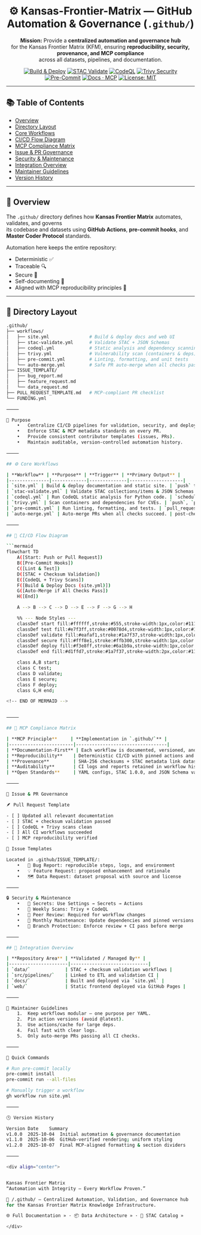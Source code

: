<div align="center">

# ⚙️ Kansas-Frontier-Matrix — GitHub Automation & Governance (`.github/`)

**Mission:** Provide a **centralized automation and governance hub**  
for the Kansas Frontier Matrix (KFM), ensuring **reproducibility, security, provenance, and MCP compliance**  
across all datasets, pipelines, and documentation.

[![Build & Deploy](https://github.com/bartytime4life/Kansas-Frontier-Matrix/actions/workflows/site.yml/badge.svg)](../.github/workflows/site.yml)
[![STAC Validate](https://github.com/bartytime4life/Kansas-Frontier-Matrix/actions/workflows/stac-validate.yml/badge.svg)](../.github/workflows/stac-validate.yml)
[![CodeQL](https://github.com/bartytime4life/Kansas-Frontier-Matrix/actions/workflows/codeql.yml/badge.svg)](../.github/workflows/codeql.yml)
[![Trivy Security](https://github.com/bartytime4life/Kansas-Frontier-Matrix/actions/workflows/trivy.yml/badge.svg)](../.github/workflows/trivy.yml)
[![Pre-Commit](https://img.shields.io/badge/pre--commit-enabled-brightgreen.svg)](https://pre-commit.com/)
[![Docs · MCP](https://img.shields.io/badge/Docs-MCP-blue)](../docs/)
[![License: MIT](https://img.shields.io/badge/License-MIT-green)](../LICENSE)

</div>

---

## 📚 Table of Contents
- [Overview](#overview)
- [Directory Layout](#directory-layout)
- [Core Workflows](#core-workflows)
- [CI/CD Flow Diagram](#cicd-flow-diagram)
- [MCP Compliance Matrix](#mcp-compliance-matrix)
- [Issue & PR Governance](#issue--pr-governance)
- [Security & Maintenance](#security--maintenance)
- [Integration Overview](#integration-overview)
- [Maintainer Guidelines](#maintainer-guidelines)
- [Version History](#version-history)

---

## 🧠 Overview

The `.github/` directory defines how **Kansas Frontier Matrix** automates, validates, and governs  
its codebase and datasets using **GitHub Actions**, **pre-commit hooks**, and **Master Coder Protocol** standards.

Automation here keeps the entire repository:
- Deterministic ✅  
- Traceable 🔍  
- Secure 🧱  
- Self-documenting 🧾  
- Aligned with MCP reproducibility principles 🧮  

---

## 🧱 Directory Layout

```bash
.github/
├── workflows/
│   ├── site.yml               # Build & deploy docs and web UI
│   ├── stac-validate.yml      # Validate STAC + JSON Schemas
│   ├── codeql.yml             # Static analysis and dependency scanning
│   ├── trivy.yml              # Vulnerability scan (containers & deps)
│   ├── pre-commit.yml         # Linting, formatting, and unit tests
│   └── auto-merge.yml         # Safe PR auto-merge when all checks pass
├── ISSUE_TEMPLATE/
│   ├── bug_report.md
│   ├── feature_request.md
│   └── data_request.md
├── PULL_REQUEST_TEMPLATE.md   # MCP-compliant PR checklist
└── FUNDING.yml

⸻

🎯 Purpose
	•	Centralize CI/CD pipelines for validation, security, and deployment.
	•	Enforce STAC & MCP metadata standards on every PR.
	•	Provide consistent contributor templates (issues, PRs).
	•	Maintain auditable, version-controlled automation history.

⸻

## ⚙️ Core Workflows

| **Workflow** | **Purpose** | **Trigger** | **Primary Output** |
|---------------|-------------|--------------|--------------------|
| `site.yml` | Build & deploy documentation and static site. | `push` to `main` | `_site/` |
| `stac-validate.yml` | Validate STAC collections/items & JSON Schemas. | `push`, `pull_request` | `stac-report.json` |
| `codeql.yml` | Run CodeQL static analysis for Python code. | `schedule`, `push` | CodeQL dashboard |
| `trivy.yml` | Scan containers and dependencies for CVEs. | `push`, `pull_request` | Trivy SARIF report |
| `pre-commit.yml` | Run linting, formatting, and tests. | `pull_request` | Pre-commit log |
| `auto-merge.yml` | Auto-merge PRs when all checks succeed. | post-check success | Merged PR |

⸻

## 🧩 CI/CD Flow Diagram

```mermaid
flowchart TD
    A([Start: Push or Pull Request])
    B([Pre-Commit Hooks])
    C([Lint & Test])
    D([STAC + Checksum Validation])
    E([CodeQL + Trivy Scans])
    F([Build & Deploy Docs (site.yml)])
    G([Auto-Merge if All Checks Pass])
    H([End])

    A --> B --> C --> D --> E --> F --> G --> H

    %% --- Node Styles ---
    classDef start fill:#ffffff,stroke:#555,stroke-width:1px,color:#111;
    classDef test fill:#e7f3ff,stroke:#0078d4,stroke-width:1px,color:#111;
    classDef validate fill:#eafaf1,stroke:#1a7f37,stroke-width:1px,color:#111;
    classDef secure fill:#fff8e1,stroke:#ffb300,stroke-width:1px,color:#111;
    classDef deploy fill:#f3e8ff,stroke:#6a1b9a,stroke-width:1px,color:#111;
    classDef end fill:#d1ffd7,stroke:#1a7f37,stroke-width:2px,color:#111;

    class A,B start;
    class C test;
    class D validate;
    class E secure;
    class F deploy;
    class G,H end;

<!-- END OF MERMAID -->


⸻

## 🧮 MCP Compliance Matrix

| **MCP Principle**     | **Implementation in `.github/`** |
|------------------------|----------------------------------|
| **Documentation-First** | Each workflow is documented, versioned, and traceable. |
| **Reproducibility**    | Deterministic CI/CD with pinned actions and dependencies. |
| **Provenance**         | SHA-256 checksums + STAC metadata link datasets to source. |
| **Auditability**       | CI logs and reports retained in workflow history. |
| **Open Standards**     | YAML configs, STAC 1.0.0, and JSON Schema validation. |

⸻

🧾 Issue & PR Governance

🪶 Pull Request Template

- [ ] Updated all relevant documentation
- [ ] STAC + checksum validation passed
- [ ] CodeQL + Trivy scans clean
- [ ] All CI workflows succeeded
- [ ] MCP reproducibility verified

🧾 Issue Templates

Located in .github/ISSUE_TEMPLATE/:
	•	🐞 Bug Report: reproducible steps, logs, and environment
	•	💡 Feature Request: proposed enhancement and rationale
	•	🗺️ Data Request: dataset proposal with source and license

⸻

🔒 Security & Maintenance
	•	🔑 Secrets: Use Settings → Secrets → Actions
	•	🧩 Weekly Scans: Trivy + CodeQL
	•	🧰 Peer Review: Required for workflow changes
	•	🧼 Monthly Maintenance: Update dependencies and pinned versions
	•	🧱 Branch Protection: Enforce review + CI pass before merge

⸻

## 🧱 Integration Overview

| **Repository Area** | **Validated / Managed By** |
|----------------------|-----------------------------|
| `data/`             | STAC + checksum validation workflows |
| `src/pipelines/`    | Linked to ETL and validation CI |
| `docs/`             | Built and deployed via `site.yml` |
| `web/`              | Static frontend deployed via GitHub Pages |

⸻

🧭 Maintainer Guidelines
	1.	Keep workflows modular — one purpose per YAML.
	2.	Pin action versions (avoid @latest).
	3.	Use actions/cache for large deps.
	4.	Fail fast with clear logs.
	5.	Only auto-merge PRs passing all CI checks.

⸻

🧾 Quick Commands

# Run pre-commit locally
pre-commit install
pre-commit run --all-files

# Manually trigger a workflow
gh workflow run site.yml

⸻

🕓 Version History

Version	Date	Summary
v1.0.0	2025-10-04	Initial automation & governance documentation
v1.1.0	2025-10-06	GitHub-verified rendering; uniform styling
v1.2.0	2025-10-07	Final MCP-aligned formatting & section dividers

⸻

<div align="center">


Kansas Frontier Matrix
“Automation with Integrity — Every Workflow Proven.”

📍 /.github/ — Centralized Automation, Validation, and Governance hub
for the Kansas Frontier Matrix Knowledge Infrastructure.

🌐 Full Documentation » · 📦 Data Architecture » · 🧮 STAC Catalog »

</div>
